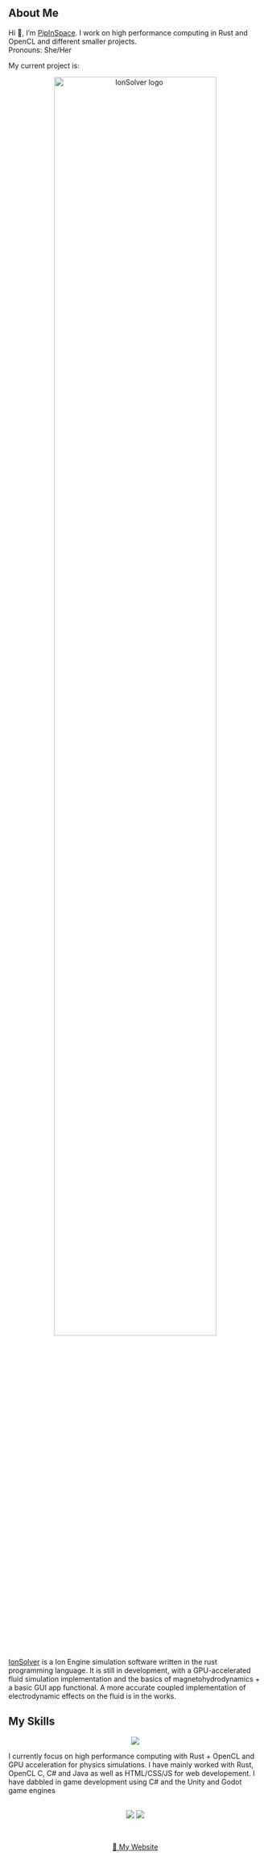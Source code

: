 ## About Me

Hi  👋, I’m <a href="https://pipinspace.github.io/" >PipInSpace</a>. I work on high performance computing in Rust and OpenCL and different smaller projects.<br>
Pronouns: She/Her

My current project is: 

<p align="center">
  <a href="https://github.com/PipInSpace/IonSolver">
    <!--<img src="https://github.com/PipInSpace/IonSolver/raw/main/icons/LogoIonSolver.png?raw=true" width="80%"/>-->
    <!--![CardClearDark](https://github.com/PipInSpace/PipInSpace/assets/79136709/9d6f3849-6caa-4419-b5c9-dc44affa8178)-->
    <!--![CardClearLight](https://github.com/PipInSpace/PipInSpace/assets/79136709/228f0279-a389-42de-a62d-15177ee31db7)-->
    <picture>
      <source media="(prefers-color-scheme: dark)" srcset="https://github.com/PipInSpace/PipInSpace/assets/79136709/9d6f3849-6caa-4419-b5c9-dc44affa8178">
      <img alt="IonSolver logo" width="80%" src="https://github.com/PipInSpace/PipInSpace/assets/79136709/228f0279-a389-42de-a62d-15177ee31db7">
    </picture>
  </a>
</p>

<a href="https://github.com/PipInSpace/IonSolver">IonSolver</a> is a Ion Engine simulation software written in the rust programming language.
It is still in development, with a GPU-accelerated fluid simulation implementation and the basics of magnetohydrodynamics + a basic GUI app functional.
A more accurate coupled implementation of electrodynamic effects on the fluid is in the works. <br>

## My Skills
<p align="center">
  <a href="https://skillicons.dev">
    <img src="https://skillicons.dev/icons?i=rust,cs,godot,java,html,css,js&icon_color=b32835" />
  </a>
</p>

I currently focus on high performance computing with Rust + OpenCL and GPU acceleration for physics simulations.
I have mainly worked with Rust, OpenCL C, C# and Java as well as HTML/CSS/JS for web developement. I have dabbled in game development using C# and the Unity and Godot game engines<br>
<br>

<p align="center">
  <img margin="auto" src="https://github-readme-stats.vercel.app/api?username=pipinspace&show_icons=true&theme=material-palenight" />
  <img src="https://github-readme-stats.vercel.app/api/top-langs/?username=pipinspace&show_icons=true&theme=material-palenight"/>
</p>
<br>
<p align="center">
  <a href="https://pipinspace.github.io/">💜 My Website</a>
</p>
